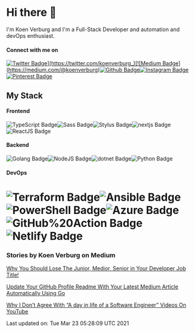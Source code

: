 # Hi there 👋
I'm Koen Verburg and I'm a Full-Stack Developer and automation and devOps enthusiast.
#### Connect with me on
[![Twitter Badge](https://img.shields.io/badge/-@koenverburg_-1ca0f1?style=flat-square&labelColor=1ca0f1&logo=twitter&logoColor=white&link=https://twitter.com/koenverburg_)](https://twitter.com/koenverburg_)[![Medium Badge](https://img.shields.io/badge/-@koenverburg-03a57a?style=flat-square&labelColor=000000&logo=medium&logoColor=&link=https://medium.com/@koenverburg)](https://medium.com/@koenverburg)[![Github Badge](https://img.shields.io/badge/-@koenverburg-000?style=flat-square&labelColor=&logo=github&logoColor=&link=https://github.com/koenverburg)](https://github.com/koenverburg)[![Instagram Badge](https://img.shields.io/badge/-@koen.devops-000?style=flat-square&labelColor=000&logo=instagram&logoColor=&link=https://instagram.com/koen.devops)](https://instagram.com/koen.devops)[![Pinterest Badge](https://img.shields.io/badge/-@thekoenverburg-000?style=flat-square&labelColor=000&logo=pinterest&logoColor=&link=https://pinterest.com/thekoenverburg)](https://pinterest.com/thekoenverburg)
## My Stack
#### Frontend 
![TypeScript Badge](https://img.shields.io/badge/-000?style=flat-style&labelColor=000&logo=typescript&logoColor=white&label=TypeScript)![Sass Badge](https://img.shields.io/badge/-000?style=flat-style&labelColor=000&logo=sass&logoColor=white&label=Sass)![Stylus Badge](https://img.shields.io/badge/-000?style=flat-style&labelColor=000&logo=stylus&logoColor=white&label=Stylus)![nextjs Badge](https://img.shields.io/badge/-000?style=flat-style&labelColor=000&logo=vercel&logoColor=white&label=nextjs)![ReactJS Badge](https://img.shields.io/badge/-000?style=flat-style&labelColor=000&logo=react&logoColor=white&label=ReactJS)
#### Backend 
![Golang Badge](https://img.shields.io/badge/-000?style=flat-style&labelColor=000&logo=go&logoColor=white&label=Golang)![NodeJS Badge](https://img.shields.io/badge/-000?style=flat-style&labelColor=000&logo=nodejs&logoColor=white&label=NodeJS)![dotnet Badge](https://img.shields.io/badge/-000?style=flat-style&labelColor=000&logo=C#&logoColor=white&label=dotnet)![Python Badge](https://img.shields.io/badge/-000?style=flat-style&labelColor=000&logo=python&logoColor=white&label=Python)
#### DevOps 
![Terraform Badge](https://img.shields.io/badge/-000?style=flat-style&labelColor=000&logo=terraform&logoColor=white&label=Terraform)![Ansible Badge](https://img.shields.io/badge/-000?style=flat-style&labelColor=000&logo=Ansible&logoColor=white&label=Ansible)![PowerShell Badge](https://img.shields.io/badge/-000?style=flat-style&labelColor=000&logo=PowerShell&logoColor=white&label=PowerShell)![Azure Badge](https://img.shields.io/badge/-000?style=flat-style&labelColor=000&logo=microsoft&logoColor=white&label=Azure)![GitHub%20Action Badge](https://img.shields.io/badge/-000?style=flat-style&labelColor=000&logo=github&logoColor=white&label=GitHub%20Action)![Netlify Badge](https://img.shields.io/badge/-000?style=flat-style&labelColor=000&logo=Netlify&logoColor=white&label=Netlify)
===


### Stories by Koen Verburg on Medium
[Why You Should Lose The Junior, Medior, Senior in Your Developer Job Title!](https://koenverburg.medium.com/why-you-should-lose-the-junior-medior-senior-in-your-developer-job-title-ff522b4ceee4?source=rss-405b29f48feb------2)

[Update Your GitHub Profile Readme With Your Latest Medium Article Automatically Using Go](https://betterprogramming.pub/update-your-github-profile-readme-with-you-latest-medium-article-automatically-using-go-e6d303109164?source=rss-405b29f48feb------2)

[Why I Don’t Agree With “A day in life of a Software Engineer” Videos On YouTube](https://koenverburg.medium.com/why-i-dont-agree-with-a-day-in-life-of-a-software-engineer-videos-on-youtube-f841c12b4a5d?source=rss-405b29f48feb------2)


Last updated on: Tue Mar 23 05:28:09 UTC 2021
